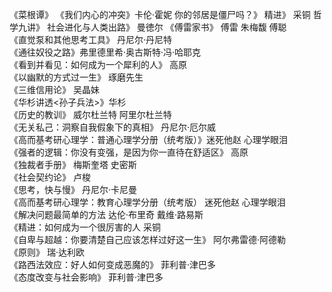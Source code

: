 《菜根谭》
《我们内心的冲突》卡伦·霍妮
你的邻居是僵尸吗？》
精进》 采铜
哲学九讲》
社会进化与人类出路》 曼徳尔
《傅雷家书》 傅雷 朱梅馥  傅聪 \
《直觉泵和其他思考工具》 丹尼尔·丹尼特 \
《通往奴役之路》弗里德里希·奥古斯特·冯·哈耶克 \
《看到并看见：如何成为一个犀利的人》 高原 \
《以幽默的方式过一生》 琢磨先生  \
《三维信用论》 吴晶妹 \
《华杉讲透<孙子兵法>》华杉 \
《历史的教训》 威尔杜兰特 阿里尔杜兰特 \
《无关私己：洞察自我假象下的真相》 丹尼尔·厄尔威 \
《高而基考研心理学：普通心理学分册（统考版）》迷死他赵 心理学眼泪 \
《强者的逻辑：你没有变强，是因为你一直待在舒适区》 高原 \
《独裁者手册》 梅斯奎塔  史密斯 \
《社会契约论》 卢梭 \
《思考，快与慢》 丹尼尔·卡尼曼 \
《高而基考研心理学：教育心理学分册（统考版） 迷死他赵 心理学眼泪 \
《解决问题最简单的方法 达伦·布里奇 戴维·路易斯 \
《精进：如何成为一个很厉害的人 采铜 \
《自卑与超越：你要清楚自己应该怎样过好这一生》 阿尔弗雷德·阿德勒 \
《原则》 瑞·达利欧 \
《路西法效应：好人如何变成恶魔的》 菲利普·津巴多 \
《态度改变与社会影响》 菲利普·津巴多 
